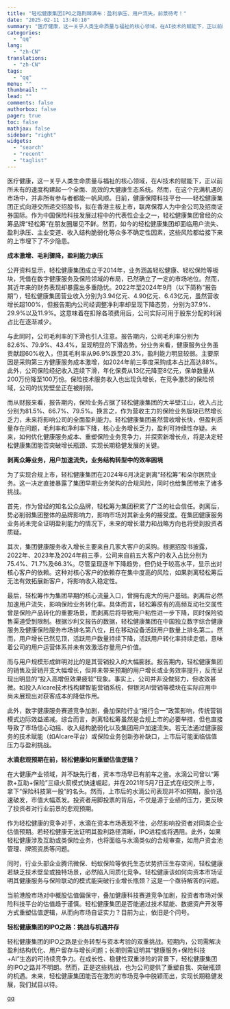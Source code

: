 ```yaml
---
title: "轻松健康集团IPO之路荆棘满布：盈利承压、用户流失，前景待考！"
date: "2025-02-11 13:40:10"
summary: "医疗健康，这一关乎人类生命质量与福祉的核心领域，在AI技术的赋能下，正以前所未有的速度构建起一个全面..."
categories:
  - "qq"
lang:
  - "zh-CN"
translations:
  - "zh-CN"
tags:
  - "qq"
menu: ""
thumbnail: ""
lead: ""
comments: false
authorbox: false
pager: true
toc: false
mathjax: false
sidebar: "right"
widgets:
  - "search"
  - "recent"
  - "taglist"
---
```


医疗健康，这一关乎人类生命质量与福祉的核心领域，在AI技术的赋能下，正以前所未有的速度构建起一个全面、高效的大健康生态系统。然而，在这个充满机遇的市场中，并非所有参与者都能一帆风顺。日前，健康保障科技平台——轻松健康集团正式向港交所递交招股书，拟在香港主板上市，联席保荐人为中金公司及招商证券国际。作为中国保险科技发展过程中的代表性企业之一，轻松健康集团曾经的众筹品牌“轻松筹”在朋友圈屡见不鲜。然而，如今的轻松健康集团却面临用户流失、盈利承压、主业变道、收入结构脆弱化等众多不确定性因素，这些风险都给接下来的上市埋下了不少隐患。

**成本激增、毛利骤降，盈利能力承压**

公开资料显示，轻松健康集团成立于2014年，业务涵盖轻松健康、轻松保险等板块，凭借在数字健康服务及保险领域的布局，已然确立了一定的市场地位。然而，其近年来的财务表现却暴露出多重隐忧。2022年至2024年9月（以下简称“报告期”），轻松健康集团营业收入分别为3.94亿元、4.90亿元、6.43亿元，虽然营收增长超100%，但报告期内公司经调整净利率却呈现下降态势，分别为37.9%、29.9%以及11.9%。这意味着在扣除各项费用后，公司实际可用于股东分配的利润占比在逐渐减少。

与此同时，公司毛利率的下滑也引人注意。报告期内，公司毛利率分别为82.6%、79.9%、43.4%，呈现明显的下滑态势。分业务来看，健康服务业务虽贡献超60%收入，但其毛利率从96.9%跌至20.3%，盈利能力明显较弱。主要原因是采购第三方健康服务成本激增，如2024年前三季度采购成本占比高达88%。此外，公司保险经纪收入连续下滑，年化保费从13亿元降至8亿元，保单数量从200万份降至100万份。保险技术服务收入也出现负增长，在竞争激烈的保险领域，公司的优势壁垒正在被削弱。

而从财报来看，报告期内，保险业务占据了轻松健康集团的大半壁江山，收入占比分别为81.5%、66.7%、79.5%。换言之，作为营收主力的保险业务版块已然增长乏力，未来将影响公司的全面盈利能力。轻松健康集团虽然营收增长快，但盈利质量存在问题，毛利率和净利率下降，核心业务增长乏力，盈利可持续性存疑。未来，如何优化健康服务成本、重塑保险业务竞争力，并探索新增长点，将是决定轻松健康集团能否突破增长瓶颈、实现长期稳健发展的关键。

**剥离众筹业务，用户加速流失，业务结构转型中的效率困境**

为了实现合规上市，轻松健康集团在2024年6月决定剥离“轻松筹”和朵尔医院业务。这一决定直接暴露了集团早期业务架构的合规风险，同时也给集团带来了诸多挑战。

首先，作为曾经的知名公众品牌，轻松筹为集团积累了广泛的社会信任。剥离后，势必削弱集团整体的品牌影响力，影响市场对其新业务的接受度。在集团健康服务业务尚未完全证明盈利能力的情况下，未来的增长潜力和战略方向也将受到投资者质疑。

其次，集团健康服务收入增长主要来自几家大客户的采购。根据招股书披露，2022年、2023年及2024年前三季，公司来自前五大客户的收入占比分别为75.4%、71.7%及66.3%。尽管呈现逐年下降趋势，但仍处于较高水平，显示出对核心客户的依赖。这种对核心客户的依赖存在集中度高的风险，如果剥离轻松筹后无法有效拓展新客户，将影响收入稳定性。

最后，轻松筹作为集团早期的核心流量入口，曾拥有庞大的用户基础。剥离后必然加速用户流失，影响保险业务转化率。具体而言，轻松筹原有的高频互动社交属性曾是保险产品转化的重要场景，而剥离后将导致用户粘性进一步下降，同时保险销售渠道受到限制。根据沙利文报告的数据，轻松健康集团在中国独立数字综合健康服务及健康保险服务市场排名第八位，且在移动设备活跃用户数量上排名第二。然而，用户增长已然见顶，活跃用户数量持续下降，活跃用户转化率持续走低，意味着公司的用户运营体系并未有效激活存量用户价值。

而与用户规模形成鲜明对比的是其营销投入的大幅膨胀。报告期内，轻松健康集团的销售及营销开支大幅增长，但并未带来预期的用户增长或业务效率提升，反而呈现出明显的“投入高增但效果疲软”现象。事实上，公司并非没做努力，但收效甚微。如投入AIcare技术栈构建智能营销系统，但银河AI营销等模块在实际应用中尚未展现出对获客成本的降低作用。

此外，数字健康服务赛道竞争加剧，叠加保险行业“报行合一”政策影响，传统营销模式边际效益递减。综合而言，剥离轻松筹虽然是合规上市的必要举措，但也直接导致了市场信心动摇、收入结构脆弱化以及集团用户加速流失。若无法通过健康服务的技术赋能（如AIcare平台）或保险业务创新弥补缺口，上市后可能面临估值压力与盈利挑战。

**水滴悲观预期在前，轻松健康如何重塑估值逻辑？**

在大健康产业领域，并不缺先行者，资本市场早已有前车之鉴。水滴公司曾以“筹款+互助+保险”三级火箭模式快速崛起，并在2021年5月7日正式在纽交所上市，拿下“保险科技第一股”的名头。然而，上市后的水滴公司表现并不如预期，股价迅速破发，市值大幅蒸发。投资者用脚投票的背后，不仅是源于业绩的压力，更反映了投资者对行业前景的悲观预期。

作为轻松健康的竞争对手，水滴在资本市场表现不佳，必然影响投资者对同类企业估值预期。若轻松健康无法证明其盈利路径清晰，IPO进程或将遇阻。此外，如果轻松健康涉及互助或类保险业务，也将面临与水滴类似的合规审查，如用户资金池管理、牌照资质等问题。

同时，行业头部企业腾讯微保、蚂蚁保险等依托生态优势挤压生存空间，轻松健康若缺乏技术壁垒或独特场景，必然陷入同质化竞争。轻松健康该如何向资本市场证明其健康服务与保险联动的模式能突破行业增长瓶颈？这是一个亟待解答的问题。

当前港股市场对中概股估值偏保守，叠加健康科技赛道竞争加剧，投资者市场对保险科技平台的估值趋于谨慎。轻松健康集团是否能通过技术赋能、数据资产开发等方式重塑估值逻辑，从而向市场自证实力？目前为止，依旧是个问号。

**轻松健康集团的IPO之路：挑战与机遇并存**

轻松健康集团的IPO之路是业务转型与资本考验的双重挑战。短期内，公司需解决盈利结构优化、用户留存与增长问题；长期则需证明其“健康服务+保险科技+AI”生态的可持续竞争力。在成长性、稳健性双重涉险的背景下，轻松健康集团的IPO之路并不明朗。然而，正是这些挑战，也为公司提供了重塑自我、突破瓶颈的机遇。未来，轻松健康集团能否在激烈的市场竞争中脱颖而出，实现长期稳健发展，我们拭目以待。

[qq](https://new.qq.com/rain/a/20250211A04FLJ00)
